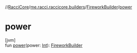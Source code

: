 //[RacciCore](../../../index.md)/[me.racci.raccicore.builders](../index.md)/[FireworkBuilder](index.md)/[power](power.md)

# power

[jvm]\
fun [power](power.md)(power: [Int](https://kotlinlang.org/api/latest/jvm/stdlib/kotlin/-int/index.html)): [FireworkBuilder](index.md)
